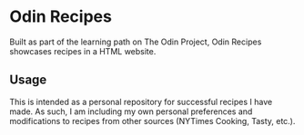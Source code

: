 # Odin Recipes

Built as part of the learning path on The Odin Project, Odin Recipes showcases recipes in a HTML website.

## Usage

This is intended as a personal repository for successful recipes I have made. As such, I am including my own personal preferences and modifications to recipes from other sources (NYTimes Cooking, Tasty, etc.). 
